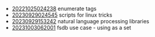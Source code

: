 - [20221025024238](/zet/20221025024238/README.md) enumerate tags
- [20230929024545](/zet/20230929024545/README.md) scripts for linux tricks
- [20230929153242](/zet/20230929153242/README.md) natural language processing libraries
- [20231003062001](/zet/20231003062001/README.md) fsdb use case - using as a set
